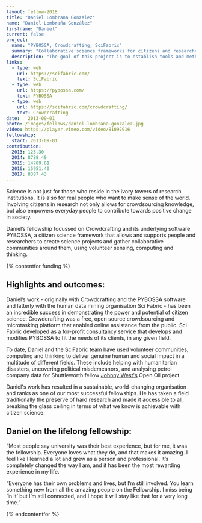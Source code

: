 ```yaml
---
layout: fellow-2018
title: "Daniel Lombrana Gonzalez"
name: "Daniel Lombraña González"
firstname: "Daniel"
current: false
project:
  name: "PYBOSSA, Crowdcrafting, SciFabric"
  summary: "Collaborative science frameworks for citizens and researchers"
  description: "The goal of this project is to establish tools and methodologies to promote open citizen science for all."
links:
  - type: web
    url: https://scifabric.com/
    text: SciFabric
  - type: web
    url: https://pybossa.com/
    text: PYBOSSA
  - type: web
    url: https://scifabric.com/crowdcrafting/
    text: Crowdcrafting
date:   2013-09-01
photo: /images/fellows/daniel-lombrana-gonzalez.jpg
video: https://player.vimeo.com/video/81097916
fellowship:
  start: 2013-09-01
contribution:
  2013: 123.30
  2014: 8788.49
  2015: 14789.61
  2016: 15951.40
  2017: 8387.43
---
```

Science is not just for those who reside in the ivory towers of research institutions. It is also for real people who want to make sense of the world. Involving citizens in research not only allows for crowdsourcing knowledge, but also empowers everyday people to contribute towards positive change in society. 

Daniel’s fellowship focussed on Crowdcrafting and its underlying software PYBOSSA, a citizen science framework that allows and supports people and researchers to create science projects and gather collaborative communities around them, using volunteer sensing, computing and thinking.

{% contentfor funding %}
## Highlights and outcomes: 

Daniel’s work - originally with Crowdcrafting and the PYBOSSA software and latterly with the human data mining organisation Sci Fabric - has been an incredible success in demonstrating the power and potential of citizen science. Crowdcrafting was a free, open source crowdsourcing and microtasking platform that enabled online assistance from the public. Sci Fabric developed as a for-profit consultancy service that develops and modifies PYBOSSA to fit the needs of its clients, in any given field.

To date, Daniel and the SciFabric team have used volunteer communities, computing and thinking to deliver genuine human and social impact in a multitude of different fields. These include helping with humanitarian disasters, uncovering political misdemeanors, and analysing petrol company data for Shuttleworth fellow [Johnny West's](https://www.shuttleworthfoundation.org/thinking/2018/12/28/thinking-johnny-west-openoil/) Open Oil project. 

Daniel's work has resulted in a sustainable, world-changing organisation and ranks as one of our most successful fellowships. He has taken a field traditionally the preserve of hard research and made it accessible to all, breaking the glass ceiling in terms of what we know is achievable with citizen science.


## Daniel on the lifelong fellowship:

“Most people say university was their best experience, but for me, it was the fellowship. Everyone loves what they do, and that makes it amazing. I feel like I learned a lot and grew as a person and professional. It’s completely changed the way I am, and it has been the most rewarding experience in my life.

“Everyone has their own problems and lives, but I’m still involved. You learn something new from all the amazing people on the Fellowship. I miss being ‘in it’ but I’m still connected, and I hope it will stay like that for a very long time.”

{% endcontentfor %}
